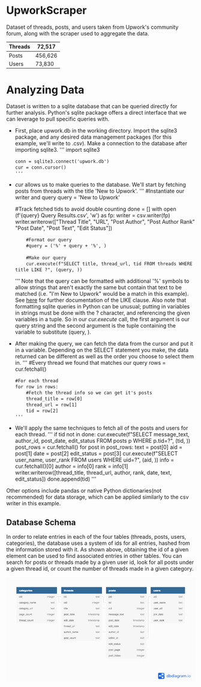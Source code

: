 # UpworkScraper

Dataset of threads, posts, and users taken from Upwork's community forum, along with the scraper used to aggregate the data.

| Threads | 72,517  |
|---------|---------|
| Posts   | 456,626 |
| Users   | 73,830  |

<h1>Analyzing Data</h1>

Dataset is written to a sqlite database that can be queried directly for further analysis. Python's sqlite package offers a direct interface that we can leverage to pull specific queries with. 

<ul>
  <li>First, place upwork.db in the working directory. Import the sqlite3 package, and any desired data management packages (for this example, we'll write to .csv). Make a connection to the database after importing sqlite3.
    '''
    import sqlite3
    
    conn = sqlite3.connect('upwork.db')
    cur = conn.cursor()
    '''
  </li>
  <li><i>cur</i> allows us to make queries to the database. We'll start by fetching posts from threads with the title 'New to Upwork'.
  '''
  #Instantiate our writer and query
  query = 'New to Upwork'
  
  #Track fetched tids to avoid double counting
  done = []
  with open (f'{query} Query Results.csv', 'w') as fp:
        writer = csv.writer(fp)
        writer.writerow(["Thread Title", "URL", "Post Author", "Post Author Rank" "Post Date", "Post Text", "Edit Status"])
        
        #Format our query
        #query = ('%' + query + '%', )
        
        #Make our query
        cur.execute(f"SELECT title, thread_url, tid FROM threads WHERE title LIKE ?", (query, ))
  '''
  Note that the query can be formatted with additional '%' symbols to allow strings that aren't exactly the same but contain that text to be matched (i.e. "I'm   New to Upwork" would be a match in this example). See <a href=https://www.sqlitetutorial.net/sqlite-like/>here</a> for further documentation of the LIKE clause. Also note that formatting sqlite queries in Python can be unusual; putting in variables in strings must be done with the ? character, and referencing the given variables in a tuple. So in our <i>cur.execute</i> call, the first argument is our query string and the second argument is the tuple containing the variable to substitute (query, ). 
  </li>
  
  <li>After making the query, we can fetch the data from the cursor and put it in a variable. Depending on the SELECT statement you make, the data returned can be different as well as the order you choose to select them in.
    '''
    #Every thread we found that matches our query
    rows = cur.fetchall()
  
    #For each thread
    for row in rows:
        #Fetch the thread info so we can get it's posts
        thread_title = row[0]
        thread_url = row[1]
        tid = row[2]
    '''
</li>
<li>We'll apply the same techniques to fetch all of the posts and users for each thread.
  '''
  if tid not in done:
      cur.execute(f"SELECT message_text, author_id, post_date, edit_status FROM posts p WHERE p.tid=?", (tid, ))
      post_rows = cur.fetchall()
      for post in post_rows:
          text = post[0]
          aid = post[1]
          date = post[2]
          edit_status = post[3]
          cur.execute(f"SELECT user_name, user_rank FROM users WHERE uid=?", (aid, ))
          info = cur.fetchall()[0]
          author = info[0]
          rank = info[1]
          writer.writerow([thread_title, thread_url, author, rank, date, text, edit_status])
      done.append(tid)
  '''
</li>
 </ul>
 Other options include pandas or native Python dictionaries(not recommended) for data storage, which can be applied similarly to the csv writer in this example. 
 
 <h2>Database Schema</h2>
 
 In order to relate entries in each of the four tables (<it>threads</it>, <it>posts</it>, <it>users</it>, <it>categories</it>), the database uses a system of ids for all entries, hashed from the information stored with it. As shown above, obtaining the id of a given element can be used to find associated entries in other tables. You can search for posts or threads made by a given user id, look for all posts under a given thread id, or count the number of threads made in a given category. 
 
 
<img src="db_schema.png">
